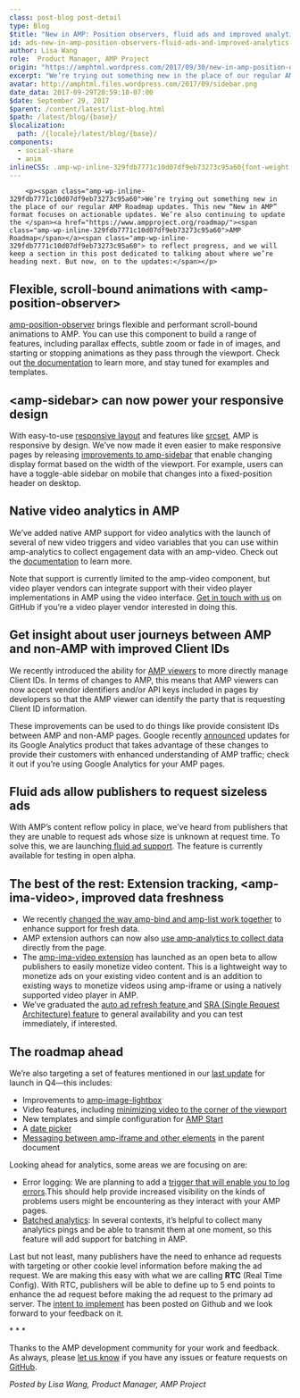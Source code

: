```yaml
---
class: post-blog post-detail
type: Blog
$title: "New in AMP: Position observers, fluid ads and improved analytics for video & beyond"
id: ads-new-in-amp-position-observers-fluid-ads-and-improved-analytics-for-video-beyond
author: Lisa Wang
role:  Product Manager, AMP Project
origin: "https://amphtml.wordpress.com/2017/09/30/new-in-amp-position-observers-fluid-ads-and-improved-analytics-for-video-beyond/amp/"
excerpt: "We’re trying out something new in the place of our regular AMP Roadmap updates. This new “New in AMP” format focuses on actionable updates. We’re also continuing to update the AMP Roadmap to reflect progress, and we will keep a section in this post dedicated to talking about where we’re heading next. But now, on [&#8230;]"
avatar: http://amphtml.files.wordpress.com/2017/09/sidebar.png
date_data: 2017-09-29T20:59:10-07:00
$date: September 29, 2017
$parent: /content/latest/list-blog.html
$path: /latest/blog/{base}/
$localization:
  path: /{locale}/latest/blog/{base}/
components:
  - social-share
  - anim
inlineCSS: .amp-wp-inline-329fdb7771c10d07df9eb73273c95a60{font-weight:400;}
---
```


<div class="amp-wp-article-content">

		<p><span class="amp-wp-inline-329fdb7771c10d07df9eb73273c95a60">We’re trying out something new in the place of our regular AMP Roadmap updates. This new “New in AMP” format focuses on actionable updates. We’re also continuing to update the </span><a href="https://www.ampproject.org/roadmap/"><span class="amp-wp-inline-329fdb7771c10d07df9eb73273c95a60">AMP Roadmap</span></a><span class="amp-wp-inline-329fdb7771c10d07df9eb73273c95a60"> to reflect progress, and we will keep a section in this post dedicated to talking about where we’re heading next. But now, on to the updates:</span></p>
<h2><span class="amp-wp-inline-329fdb7771c10d07df9eb73273c95a60">Flexible, scroll-bound animations with &lt;amp-position-observer&gt;</span></h2>
<p><amp-anim class=" size-full wp-image-1641 aligncenter amp-wp-enforced-sizes" src="https://amphtml.files.wordpress.com/2017/09/scrollable.gif?w=660" alt="scrollable" width="303" height="540" sizes="(min-width: 303px) 303px, 100vw"></amp-anim></p>
<p><a href="https://github.com/ampproject/amphtml/blob/master/extensions/amp-position-observer/amp-position-observer.md"><span class="amp-wp-inline-329fdb7771c10d07df9eb73273c95a60">amp-position-observer</span></a><span class="amp-wp-inline-329fdb7771c10d07df9eb73273c95a60"> brings flexible and performant scroll-bound animations to AMP. You can use this component to build a range of features, including parallax effects, subtle zoom or fade in of images, and starting or stopping animations as they pass through the viewport. Check out </span><a href="https://github.com/ampproject/amphtml/blob/master/extensions/amp-position-observer/amp-position-observer.md"><span class="amp-wp-inline-329fdb7771c10d07df9eb73273c95a60">the documentation</span></a><span class="amp-wp-inline-329fdb7771c10d07df9eb73273c95a60"> to learn more, and stay tuned for examples and templates.</span></p>
<h2><span class="amp-wp-inline-329fdb7771c10d07df9eb73273c95a60">&lt;amp-sidebar&gt; can now power your responsive design</span></h2>
<p><amp-img class=" size-full wp-image-1644 aligncenter amp-wp-enforced-sizes" src="https://amphtml.files.wordpress.com/2017/09/sidebar.png?w=660" alt="sidebar" srcset="https://amphtml.files.wordpress.com/2017/09/sidebar.png?w=660 660w, https://amphtml.files.wordpress.com/2017/09/sidebar.png?w=150 150w, https://amphtml.files.wordpress.com/2017/09/sidebar.png?w=300 300w, https://amphtml.files.wordpress.com/2017/09/sidebar.png?w=768 768w, https://amphtml.files.wordpress.com/2017/09/sidebar.png 1000w" sizes="(min-width: 660px) 660px, 100vw" width="660" height="374"></amp-img></p>
<p><span class="amp-wp-inline-329fdb7771c10d07df9eb73273c95a60">With easy-to-use </span><a href="https://www.ampproject.org/docs/guides/responsive/control_layout"><span class="amp-wp-inline-329fdb7771c10d07df9eb73273c95a60">responsive layout</span></a><span class="amp-wp-inline-329fdb7771c10d07df9eb73273c95a60"> and features like </span><a href="https://www.ampproject.org/docs/guides/responsive/control_layout"><span class="amp-wp-inline-329fdb7771c10d07df9eb73273c95a60">srcset</span></a><span class="amp-wp-inline-329fdb7771c10d07df9eb73273c95a60">, AMP is responsive by design. We’ve now made it even easier to make responsive pages by releasing </span><a href="https://www.ampproject.org/docs/reference/components/amp-sidebar#toolbar-(experimental)"><span class="amp-wp-inline-329fdb7771c10d07df9eb73273c95a60">improvements to amp-sidebar</span></a><span class="amp-wp-inline-329fdb7771c10d07df9eb73273c95a60"> that enable changing display format based on the width of the viewport. For example, users can have a toggle-able sidebar on mobile that changes into a fixed-position header on desktop.</span></p>
<h2><span class="amp-wp-inline-329fdb7771c10d07df9eb73273c95a60">Native video analytics in AMP</span></h2>
<p><amp-img class="alignnone size-full wp-image-1646 amp-wp-enforced-sizes" src="https://amphtml.files.wordpress.com/2017/09/video_snippet.png?w=660" alt="video_snippet" srcset="https://amphtml.files.wordpress.com/2017/09/video_snippet.png?w=660 660w, https://amphtml.files.wordpress.com/2017/09/video_snippet.png?w=1320 1320w, https://amphtml.files.wordpress.com/2017/09/video_snippet.png?w=150 150w, https://amphtml.files.wordpress.com/2017/09/video_snippet.png?w=300 300w, https://amphtml.files.wordpress.com/2017/09/video_snippet.png?w=768 768w, https://amphtml.files.wordpress.com/2017/09/video_snippet.png?w=1024 1024w" sizes="(min-width: 660px) 660px, 100vw" width="660" height="137"></amp-img></p>
<p><span class="amp-wp-inline-329fdb7771c10d07df9eb73273c95a60">We’ve added native AMP support for video analytics with the launch of several of new video triggers and video variables that you can use within amp-analytics to collect engagement data with an amp-video. Check out the </span><a href="https://github.com/ampproject/amphtml/blob/master/extensions/amp-analytics/amp-video-analytics.md"><span class="amp-wp-inline-329fdb7771c10d07df9eb73273c95a60">documentation</span></a><span class="amp-wp-inline-329fdb7771c10d07df9eb73273c95a60"> to learn more.</span></p>
<p><span class="amp-wp-inline-329fdb7771c10d07df9eb73273c95a60">Note that support is currently limited to the amp-video component, but video player vendors can integrate support with their video player implementations in AMP using the video interface. </span><a href="https://github.com/ampproject/amphtml/blob/cc0a66e9301e88964f5d1f534a623ffe9d0d186d/CONTRIBUTING.md"><span class="amp-wp-inline-329fdb7771c10d07df9eb73273c95a60">Get in touch with us</span></a><span class="amp-wp-inline-329fdb7771c10d07df9eb73273c95a60"> on GitHub if you’re a video player vendor interested in doing this.</span></p>
<h2><span class="amp-wp-inline-329fdb7771c10d07df9eb73273c95a60">Get insight about user journeys between AMP and non-AMP with improved Client IDs</span></h2>
<p><span class="amp-wp-inline-329fdb7771c10d07df9eb73273c95a60">We recently introduced the ability for </span><a href="https://github.com/ampproject/amphtml/blob/master/extensions/amp-viewer-integration/integrating-viewer-with-amp-doc-guide.md"><span class="amp-wp-inline-329fdb7771c10d07df9eb73273c95a60">AMP viewers</span></a><span class="amp-wp-inline-329fdb7771c10d07df9eb73273c95a60"> to more directly manage Client IDs. In terms of changes to AMP, this means that AMP viewers can now accept vendor identifiers and/or API keys included in pages by developers so that the AMP viewer can identify the party that is requesting Client ID information.</span></p>
<p><span class="amp-wp-inline-329fdb7771c10d07df9eb73273c95a60">These improvements can be used to do things like provide consistent IDs between AMP and non-AMP pages. Google recently </span><a href="https://analytics.googleblog.com/2017/09/google-analytics-is-enhancing-support-for-amp-on-cache.html"><span class="amp-wp-inline-329fdb7771c10d07df9eb73273c95a60">announced</span></a><span class="amp-wp-inline-329fdb7771c10d07df9eb73273c95a60"> updates for its Google Analytics product that takes advantage of these changes to provide their customers with enhanced understanding of AMP traffic; check it out if you’re using Google Analytics for your AMP pages.</span></p>
<h2><span class="amp-wp-inline-329fdb7771c10d07df9eb73273c95a60">Fluid ads allow publishers to request sizeless ads</span></h2>
<p><amp-img class="alignnone size-full wp-image-1651 amp-wp-enforced-sizes" src="https://amphtml.files.wordpress.com/2017/09/fluid_ad.png?w=660" alt="fluid_ad" srcset="https://amphtml.files.wordpress.com/2017/09/fluid_ad.png?w=660 660w, https://amphtml.files.wordpress.com/2017/09/fluid_ad.png?w=1320 1320w, https://amphtml.files.wordpress.com/2017/09/fluid_ad.png?w=150 150w, https://amphtml.files.wordpress.com/2017/09/fluid_ad.png?w=300 300w, https://amphtml.files.wordpress.com/2017/09/fluid_ad.png?w=768 768w, https://amphtml.files.wordpress.com/2017/09/fluid_ad.png?w=1024 1024w" sizes="(min-width: 660px) 660px, 100vw" width="660" height="92"></amp-img></p>
<p><span class="amp-wp-inline-329fdb7771c10d07df9eb73273c95a60">With AMP’s content reflow policy in place, we’ve heard from publishers that they are unable to request ads whose size is unknown at request time. To solve this, we are launching</span><a href="https://github.com/ampproject/amphtml/blob/master/extensions/amp-ad-network-doubleclick-impl/amp-ad-network-doubleclick-impl-internal.md#fluid-alpha"><span class="amp-wp-inline-329fdb7771c10d07df9eb73273c95a60"> fluid ad support</span></a><span class="amp-wp-inline-329fdb7771c10d07df9eb73273c95a60">. The feature is currently available for testing in open alpha.</span></p>
<h2><span class="amp-wp-inline-329fdb7771c10d07df9eb73273c95a60">The best of the rest: Extension tracking, &lt;amp-ima-video&gt;, improved data freshness</span></h2>
<ul><li class="amp-wp-inline-329fdb7771c10d07df9eb73273c95a60"><span class="amp-wp-inline-329fdb7771c10d07df9eb73273c95a60">We recently </span><a href="https://github.com/ampproject/amphtml/pull/10610"><span class="amp-wp-inline-329fdb7771c10d07df9eb73273c95a60">changed the way amp-bind and amp-list work together</span></a><span class="amp-wp-inline-329fdb7771c10d07df9eb73273c95a60"> to enhance support for fresh data.</span></li>
<li class="amp-wp-inline-329fdb7771c10d07df9eb73273c95a60"><span class="amp-wp-inline-329fdb7771c10d07df9eb73273c95a60">AMP extension authors can now also </span><a href="https://github.com/ampproject/amphtml/blob/master/extensions/amp-analytics/amp-components-analytics.md"><span class="amp-wp-inline-329fdb7771c10d07df9eb73273c95a60">use amp-analytics to collect data</span></a><span class="amp-wp-inline-329fdb7771c10d07df9eb73273c95a60"> directly from the page.</span></li>
<li class="amp-wp-inline-329fdb7771c10d07df9eb73273c95a60"><span class="amp-wp-inline-329fdb7771c10d07df9eb73273c95a60">The </span><a href="https://github.com/ampproject/amphtml/blob/master/extensions/amp-ima-video/amp-ima-video.md"><span class="amp-wp-inline-329fdb7771c10d07df9eb73273c95a60">amp-ima-video extension</span></a><span class="amp-wp-inline-329fdb7771c10d07df9eb73273c95a60"> has launched as an open beta to allow publishers to easily monetize video content. This is a lightweight way to monetize ads on your existing video content and is an addition to existing ways to monetize videos using amp-iframe or using a natively supported video player in AMP.</span></li>
<li class="amp-wp-inline-329fdb7771c10d07df9eb73273c95a60"><span class="amp-wp-inline-329fdb7771c10d07df9eb73273c95a60">We’ve graduated the </span><a href="https://github.com/ampproject/amphtml/blob/master/extensions/amp-ad-network-doubleclick-impl/amp-ad-network-doubleclick-impl-internal.md#amp-ad-refresh-alpha"><span class="amp-wp-inline-329fdb7771c10d07df9eb73273c95a60">auto ad refresh feature </span></a><span class="amp-wp-inline-329fdb7771c10d07df9eb73273c95a60">and </span><a href="https://github.com/ampproject/amphtml/blob/master/extensions/amp-ad-network-doubleclick-impl/amp-ad-network-doubleclick-impl-internal.md#sra-single-request-architecture-alpha"><span class="amp-wp-inline-329fdb7771c10d07df9eb73273c95a60">SRA (Single Request Architecture) feature</span></a><span class="amp-wp-inline-329fdb7771c10d07df9eb73273c95a60"> to general availability and you can test immediately, if interested. </span></li>
</ul><h2><span class="amp-wp-inline-329fdb7771c10d07df9eb73273c95a60">The roadmap ahead </span></h2>
<p><span class="amp-wp-inline-329fdb7771c10d07df9eb73273c95a60">We’re also targeting a set of features mentioned in our </span><a href="https://www.ampproject.org/latest/blog/amp-roadmap-update-for-q2/"><span class="amp-wp-inline-329fdb7771c10d07df9eb73273c95a60">last update</span></a><span class="amp-wp-inline-329fdb7771c10d07df9eb73273c95a60"> for launch in Q4—this includes:</span></p>
<ul><li class="amp-wp-inline-329fdb7771c10d07df9eb73273c95a60"><span class="amp-wp-inline-329fdb7771c10d07df9eb73273c95a60">Improvements to </span><a href="https://www.ampproject.org/docs/reference/components/amp-image-lightbox"><span class="amp-wp-inline-329fdb7771c10d07df9eb73273c95a60">amp-image-lightbox</span></a></li>
<li class="amp-wp-inline-329fdb7771c10d07df9eb73273c95a60"><span class="amp-wp-inline-329fdb7771c10d07df9eb73273c95a60">Video features, including </span><a href="https://github.com/ampproject/amphtml/issues/8088"><span class="amp-wp-inline-329fdb7771c10d07df9eb73273c95a60">minimizing video to the corner of the viewport</span></a></li>
<li class="amp-wp-inline-329fdb7771c10d07df9eb73273c95a60"><span class="amp-wp-inline-329fdb7771c10d07df9eb73273c95a60">New templates and simple configuration for </span><a href="http://ampstart.com"><span class="amp-wp-inline-329fdb7771c10d07df9eb73273c95a60">AMP Start</span></a></li>
<li class="amp-wp-inline-329fdb7771c10d07df9eb73273c95a60"><span class="amp-wp-inline-329fdb7771c10d07df9eb73273c95a60">A </span><a href="https://github.com/ampproject/amphtml/issues/6469"><span class="amp-wp-inline-329fdb7771c10d07df9eb73273c95a60">date picker</span></a></li>
<li class="amp-wp-inline-329fdb7771c10d07df9eb73273c95a60"><a href="https://github.com/ampproject/amphtml/issues/9074"><span class="amp-wp-inline-329fdb7771c10d07df9eb73273c95a60">Messaging between amp-iframe and other elements</span></a><span class="amp-wp-inline-329fdb7771c10d07df9eb73273c95a60"> in the parent document</span></li>
</ul><p><span class="amp-wp-inline-329fdb7771c10d07df9eb73273c95a60">Looking ahead for analytics, some areas we are focusing on are:</span></p>
<ul><li class="amp-wp-inline-329fdb7771c10d07df9eb73273c95a60"><span class="amp-wp-inline-329fdb7771c10d07df9eb73273c95a60">Error logging: We are planning to add a </span><a href="https://github.com/ampproject/amphtml/issues/6415"><span class="amp-wp-inline-329fdb7771c10d07df9eb73273c95a60">trigger that will enable you to log errors</span></a><span class="amp-wp-inline-329fdb7771c10d07df9eb73273c95a60">.This should help provide increased visibility on the kinds of problems users might be encountering as they interact with your AMP pages.</span></li>
<li class="amp-wp-inline-329fdb7771c10d07df9eb73273c95a60"><a href="https://github.com/ampproject/amphtml/issues/11241"><span class="amp-wp-inline-329fdb7771c10d07df9eb73273c95a60">Batched analytics</span></a><span class="amp-wp-inline-329fdb7771c10d07df9eb73273c95a60">: In several contexts, it’s helpful to collect many analytics pings and be able to transmit them at one moment, so this feature will add support for batching in AMP.</span></li>
</ul><p><span class="amp-wp-inline-329fdb7771c10d07df9eb73273c95a60">Last but not least, many publishers have the need to enhance ad requests with targeting or other cookie level information before making the ad request. We are making this easy with what we are calling </span><b>RTC</b><span class="amp-wp-inline-329fdb7771c10d07df9eb73273c95a60"> (Real Time Config). With RTC, publishers will be able to define up to 5 end points to enhance the ad request before making the ad request to the primary ad server. The </span><a href="https://github.com/ampproject/amphtml/issues/11321"><span class="amp-wp-inline-329fdb7771c10d07df9eb73273c95a60">intent to implement</span></a><span class="amp-wp-inline-329fdb7771c10d07df9eb73273c95a60"> has been posted on Github and we look forward to your feedback on it. </span></p>
<p><span class="amp-wp-inline-329fdb7771c10d07df9eb73273c95a60">* * *</span></p>
<p><span class="amp-wp-inline-329fdb7771c10d07df9eb73273c95a60">Thanks to the AMP development community for your work and feedback. As always, please </span><a href="https://www.ampproject.org/support/developer/get_support"><span class="amp-wp-inline-329fdb7771c10d07df9eb73273c95a60">let us know</span></a><span class="amp-wp-inline-329fdb7771c10d07df9eb73273c95a60"> if you have any issues or feature requests on </span><a href="https://github.com/ampproject/amphtml"><span class="amp-wp-inline-329fdb7771c10d07df9eb73273c95a60">GitHub</span></a><span class="amp-wp-inline-329fdb7771c10d07df9eb73273c95a60">.</span></p>
<p><i><span class="amp-wp-inline-329fdb7771c10d07df9eb73273c95a60">Posted by Lisa Wang, Product Manager, AMP Project</span></i></p>
	</div>

	


</div>

